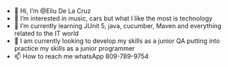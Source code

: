 - 👋 Hi, I’m @Eliu De La Cruz
- 👀 I’m interested in music, cars but what I like the most is technology
- 🌱 I’m currently learning JUnit 5, java, cucumber, Maven and everything related to the IT world
- 💞️ I am currently looking to develop my skills as a junior QA putting into practice my skills as a junior programmer
- 📫 How to reach me whatsApp 809-789-9754

<!---
eliu-code/eliu-code is a ✨ special ✨ repository because its `README.md` (this file) appears on your GitHub profile.
You can click the Preview link to take a look at your changes.
--->
